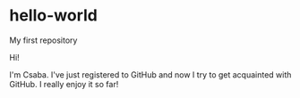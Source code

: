# hello-world
My first repository

Hi!

I'm Csaba. I've just registered to GitHub and now I try to get acquainted with GitHub. I really enjoy it so far!
